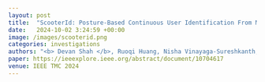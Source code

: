 ```yaml
---
layout: post
title:  "ScooterId: Posture-Based Continuous User Identification From Mobility Scooter Rides"
date:   2024-10-02 3:24:59 +00:00
image: /images/scooterid.png
categories: investigations    
authors: "<b> Devan Shah </b>, Ruoqi Huang, Nisha Vinayaga-Sureshkanth, Tingting Chen, Murtuza Jadliwala"
paper: https://ieeexplore.ieee.org/abstract/document/10704617
venue: IEEE TMC 2024
---
```


